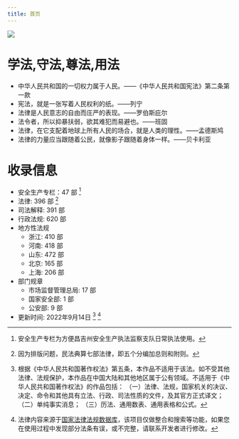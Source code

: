 ```yaml
---
title: 首页
---
```


![](https://user-images.githubusercontent.com/14821269/190338856-ee15e162-684c-4af8-bcec-4b031f7424d9.png)

# 学法,守法,尊法,用法

- 中华人民共和国的一切权力属于人民。——《中华人民共和国宪法》第二条第一款
- 宪法，就是一张写着人民权利的纸。——列宁
- 法律是人民意志的自由而庄严的表现。——罗伯斯庇尔
- 法令者，所以抑暴扶弱，欲其难犯而易避也。——班固
- 法律，在它支配着地球上所有人民的场合，就是人类的理性。——孟德斯鸠
- 法律的力量应当跟随着公民，就像影子跟随着身体一样。——贝卡利亚

# 收录信息 
 - 安全生产专栏：47 部 [^1]
 - 法律: 396 部 [^2] 
 - 司法解释: 391 部
 - 行政法规: 620 部
 - 地方性法规
	- 浙江: 410 部
	- 河南: 418 部
	- 山东: 472 部
	- 北京: 165 部
	- 上海: 206 部
 - 部门规章
	- 市场监督管理总局: 17 部
	- 国家安全部: 1 部
	- 公安部: 9 部
 - 更新时间: 2022年9月14日 [^3] [^4]

[^1]: 安全生产专栏为方便昌吉州安全生产执法监察支队日常执法使用。

[^2]: 因为排版问题，民法典算七部法律，即五个分编加总则和附则。

[^3]: 根据《中华人民共和国著作权法》第五条，本作品不适用于该法。如不受其他法律、法规保护，本作品在中国大陆和其他地区属于公有领域。不适用于《中华人民共和国著作权法》的作品包括：
（一）法律、法规，国家机关的决议、决定、命令和其他具有立法、行政、司法性质的文件，及其官方正式译文；
（二）单纯事实消息；
（三）历法、通用数表、通用表格和公式。

[^4]: 法律内容来源于[国家法律法规数据库](https://flk.npc.gov.cn)，该项目仅做整合和搜索等功能，如果您在使用过程中发现部分法条有误，或不完整，请联系开发者进行修改。
